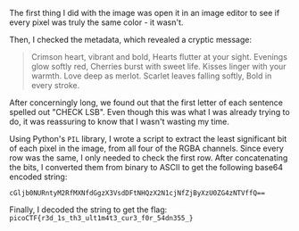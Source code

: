 The first thing I did with the image was open it in an image editor to see if every pixel was truly the same color - it wasn't. 

Then, I checked the metadata, which revealed a cryptic message:

> Crimson heart, vibrant and bold, Hearts flutter at your sight. Evenings glow softly red, Cherries burst with sweet life. Kisses linger with your warmth. Love deep as merlot. Scarlet leaves falling softly, Bold in every stroke.

After concerningly long, we found out that the first letter of each sentence spelled out "CHECK LSB". Even though this was what I was already trying to do, it was reassuring to know that I wasn't wasting my time.

Using Python's `PIL` library, I wrote a script to extract the least significant bit of each pixel in the image, from all four of the RGBA channels. Since every row was the same, I only needed to check the first row. After concatenating the bits, I converted them from binary to ASCII to get the following base64 encoded string:

`cGljb0NURntyM2RfMXNfdGgzX3VsdDFtNHQzX2N1cjNfZjByXzU0ZG4zNTVffQ==`

Finally, I decoded the string to get the flag: `picoCTF{r3d_1s_th3_ult1m4t3_cur3_f0r_54dn355_}`